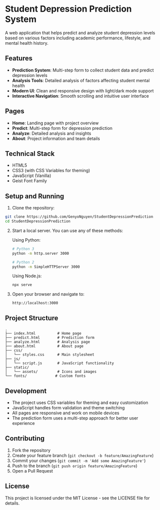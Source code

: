 # Student Depression Prediction System

A web application that helps predict and analyze student depression levels based on various factors including academic performance, lifestyle, and mental health history.

## Features

- **Prediction System**: Multi-step form to collect student data and predict depression levels
- **Analysis Tools**: Detailed analysis of factors affecting student mental health
- **Modern UI**: Clean and responsive design with light/dark mode support
- **Interactive Navigation**: Smooth scrolling and intuitive user interface

## Pages

- **Home**: Landing page with project overview
- **Predict**: Multi-step form for depression prediction
- **Analyze**: Detailed analysis and insights
- **About**: Project information and team details

## Technical Stack

- HTML5
- CSS3 (with CSS Variables for theming)
- JavaScript (Vanilla)
- Geist Font Family

## Setup and Running

1. Clone the repository:
```bash
git clone https://github.com/GenyoNguyen/StudentDepressionPrediction
cd StudentDepressionPrediction
```

2. Start a local server. You can use any of these methods:

   Using Python:
   ```bash
   # Python 3
   python -m http.server 3000
   
   # Python 2
   python -m SimpleHTTPServer 3000
   ```

   Using Node.js:
   ```bash
   npx serve
   ```

3. Open your browser and navigate to:
   ```
   http://localhost:3000
   ```

## Project Structure

```
.
├── index.html          # Home page
├── predict.html        # Prediction form
├── analyze.html        # Analysis page
├── about.html          # About page
├── css/
│   └── styles.css      # Main stylesheet
├── js/
│   └── script.js       # JavaScript functionality
├── static/
│   └── assets/         # Icons and images
└── fonts/             # Custom fonts
```

## Development

- The project uses CSS variables for theming and easy customization
- JavaScript handles form validation and theme switching
- All pages are responsive and work on mobile devices
- The prediction form uses a multi-step approach for better user experience

## Contributing

1. Fork the repository
2. Create your feature branch (`git checkout -b feature/AmazingFeature`)
3. Commit your changes (`git commit -m 'Add some AmazingFeature'`)
4. Push to the branch (`git push origin feature/AmazingFeature`)
5. Open a Pull Request

## License

This project is licensed under the MIT License - see the LICENSE file for details. 
